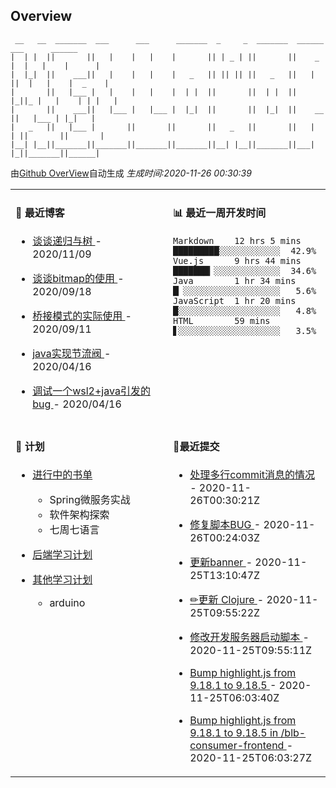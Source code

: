 
## Overview

```
 __   __  _______  ___      ___      _______  _     _  _______  ______    ___      ______  
|  | |  ||       ||   |    |   |    |       || | _ | ||       ||    _ |  |   |    |      | 
|  |_|  ||    ___||   |    |   |    |   _   || || || ||   _   ||   | ||  |   |    |  _    |
|       ||   |___ |   |    |   |    |  | |  ||       ||  | |  ||   |_||_ |   |    | | |   |
|       ||    ___||   |___ |   |___ |  |_|  ||       ||  |_|  ||    __  ||   |___ | |_|   |
|   _   ||   |___ |       ||       ||       ||   _   ||       ||   |  | ||       ||       |
|__| |__||_______||_______||_______||_______||__| |__||_______||___|  |_||_______||______|                        
```

由[Github OverView](https://github.com/0xcaffebabe/0xcaffebabe)自动生成 _生成时间:2020-11-26 00:30:39_

<table>

<tr>
<td valign="top" width="50%">

#### 📖 最近博客


* <a href="https://ismy.wang/%E7%AE%97%E6%B3%95/2020/11/09/%E8%B0%88%E8%B0%88%E9%80%92%E5%BD%92%E4%B8%8E%E6%A0%91.html" target="_blank"> 谈谈递归与树 </a> - 2020/11/09 

    
* <a href="https://ismy.wang/%E7%AE%97%E6%B3%95/2020/09/18/%E8%B0%88%E8%B0%88bitmap%E7%9A%84%E4%BD%BF%E7%94%A8.html" target="_blank"> 谈谈bitmap的使用 </a> - 2020/09/18 

    
* <a href="https://ismy.wang/%E8%AE%BE%E8%AE%A1%E6%A8%A1%E5%BC%8F/2020/09/11/%E6%A1%A5%E6%8E%A5%E6%A8%A1%E5%BC%8F%E7%9A%84%E5%AE%9E%E9%99%85%E4%BD%BF%E7%94%A8.html" target="_blank"> 桥接模式的实际使用 </a> - 2020/09/11 

    
* <a href="https://ismy.wang/java/2020/04/16/JAVA%E5%AE%9E%E7%8E%B0%E8%8A%82%E6%B5%81%E9%98%80.html" target="_blank"> java实现节流阀 </a> - 2020/04/16 

    
* <a href="https://ismy.wang/%E6%97%A5%E5%B8%B8/2020/04/16/%E8%B0%83%E8%AF%95%E4%B8%80%E4%B8%AAwsl2+java%E5%BC%95%E5%8F%91%E7%9A%84bug.html" target="_blank"> 调试一个wsl2+java引发的bug </a> - 2020/04/16 

        

</td>

<td valign="top" width="50%">

#### 📊 最近一周开发时间

```
Markdown    12 hrs 5 mins  █████████░░░░░░░░░░░░  42.9%
Vue.js      9 hrs 44 mins  ███████▎░░░░░░░░░░░░░  34.6%
Java        1 hr 34 mins   █▏░░░░░░░░░░░░░░░░░░░   5.6%
JavaScript  1 hr 20 mins   █░░░░░░░░░░░░░░░░░░░░   4.8%
HTML        59 mins        ▋░░░░░░░░░░░░░░░░░░░░   3.5%
```

</td>

</tr>

<tr>

<td valign="top" width="50%">

#### 📝 计划

- [进行中的书单](https://github.com/users/0xcaffebabe/projects/4)
  - Spring微服务实战
  - 软件架构探索
  - 七周七语言


- [后端学习计划](https://github.com/users/0xcaffebabe/projects/1)


- [其他学习计划](https://github.com/users/0xcaffebabe/projects/3)
  - arduino


<td>

#### 🌴最近提交


* <a href="https://github.com/0xcaffebabe/0xcaffebabe" target="_blank"> 处理多行commit消息的情况 </a> - 2020-11-26T00:30:21Z 

    
* <a href="https://github.com/0xcaffebabe/0xcaffebabe" target="_blank"> 修复脚本BUG </a> - 2020-11-26T00:24:03Z 

    
* <a href="https://github.com/0xcaffebabe/blb" target="_blank"> 更新banner </a> - 2020-11-25T13:10:47Z 

    
* <a href="https://github.com/0xcaffebabe/note" target="_blank"> ✏更新 Clojure </a> - 2020-11-25T09:55:22Z 

    
* <a href="https://github.com/0xcaffebabe/blb" target="_blank"> 修改开发服务器启动脚本 </a> - 2020-11-25T09:55:11Z 

    
* <a href="https://github.com/0xcaffebabe/vue-reader" target="_blank"> Bump highlight.js from 9.18.1 to 9.18.5 </a> - 2020-11-25T06:03:40Z 

    
* <a href="https://github.com/0xcaffebabe/blb" target="_blank"> Bump highlight.js from 9.18.1 to 9.18.5 in /blb-consumer-frontend </a> - 2020-11-25T06:03:27Z 

    

</td>

</tr>

</table>
